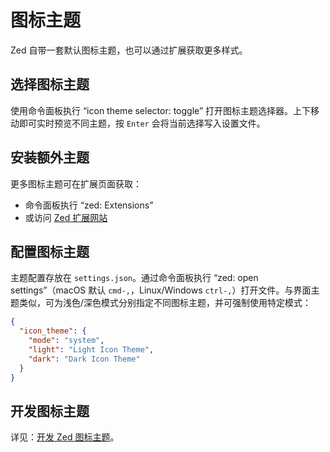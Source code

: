 # 图标主题

Zed 自带一套默认图标主题，也可以通过扩展获取更多样式。

## 选择图标主题

使用命令面板执行 “icon theme selector: toggle” 打开图标主题选择器。上下移动即可实时预览不同主题，按 `Enter` 会将当前选择写入设置文件。

## 安装额外主题

更多图标主题可在扩展页面获取：

- 命令面板执行 “zed: Extensions”
- 或访问 [Zed 扩展网站](https://zed.dev/extensions)

## 配置图标主题

主题配置存放在 `settings.json`。通过命令面板执行 “zed: open settings”（macOS 默认 `cmd-,`，Linux/Windows `ctrl-,`）打开文件。与界面主题类似，可为浅色/深色模式分别指定不同图标主题，并可强制使用特定模式：

```json [settings]
{
  "icon_theme": {
    "mode": "system",
    "light": "Light Icon Theme",
    "dark": "Dark Icon Theme"
  }
}
```

## 开发图标主题

详见：[开发 Zed 图标主题](./extensions/icon-themes.md)。
